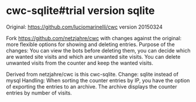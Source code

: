 # cwc-sqlite#trial version sqlite
Original: https://github.com/luciomarinelli/cwc  version 20150324

Fork https://github.com/netzjahre/cwc
with changes against the original:
more flexible options for showing and deleting entries.
Purpose of the changes:
You can view the bots before deleting them,
you can decide which are wanted site visits and which are unwanted site visits.
You can delete unwanted visits from the counter and keep the wanted visits.

Derived from netzjahre/cwc is this cwc-sqlite.
Change: sqlite instead of mysql
Handling: When sorting the counter entries by IP, you have the option of exporting the entries to an archive.
The archive displays the counter entries by number of visits.
